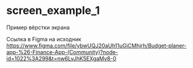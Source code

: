 # screen_example_1

Пример вёрстки экрана

Ссылка в Figma на исходник
https://www.figma.com/file/ybwUQJ20aUh11uGjCMhjrh/Budget-planer-app-%26-Finance-App-(Community)?node-id=1022%3A299&t=nw6LvJhK5EXgaMv8-0
